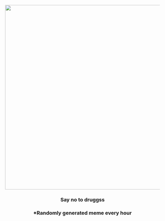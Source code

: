 <p align="center">
        <img src="https://i.redd.it/f6fijbw3rbe91.gif" width="600" height="600">
        </p>
        <h3 align="center">Say no to druggss</h3>
        <h3 align="center">*Randomly generated meme every hour</h3>
    